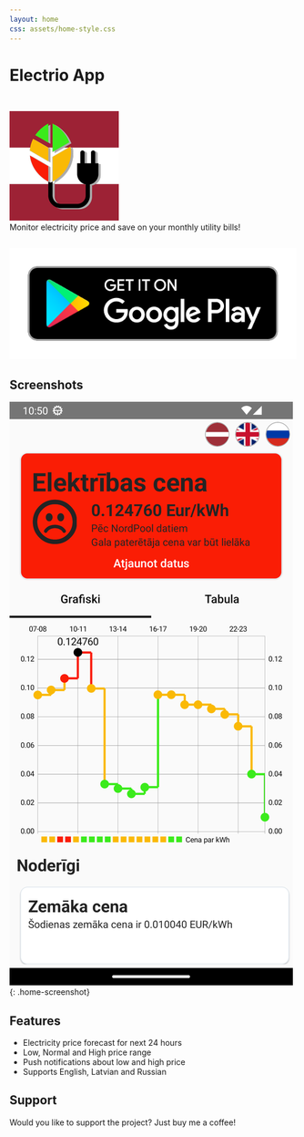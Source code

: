 ```yaml
---
layout: home
css: assets/home-style.css
---
```


# Electrio App

<div style="width: 100%; vertical-align: middle; display: inline-block; padding: 2em 0;">
    <img src="./assets/logo.png" class="home-logo">
    <div class="home-description">
        Monitor electricity price and save on your monthly utility bills!
    </div>
</div>

<div>
    <a href="https://play.google.com/store/apps/details?id=lv.sergeytrasko.electrioapp">
        <img src="./assets/google-play-badge.png" class="home-store-badge" alt="Google Play Store">
    </a>
    <!-- <a href="">
        <img src="./assets/apple-store-badge.png" class="home-store-badge" alt="Apple App Store">
    </a> -->
</div>

## Screenshots

![](./assets/screenshot1.png){: .home-screenshot}

## Features

- Electricity price forecast for next 24 hours
- Low, Normal and High price range
- Push notifications about low and high price
- Supports English, Latvian and Russian

## Support

Would you like to support the project? Just buy me a coffee!

<script type="text/javascript" src="https://cdnjs.buymeacoffee.com/1.0.0/button.prod.min.js" data-name="bmc-button" data-slug="sergeytrasko" data-color="#FFDD00" data-emoji=""  data-font="Cookie" data-text="Buy me a coffee" data-outline-color="#000000" data-font-color="#000000" data-coffee-color="#ffffff" ></script>
